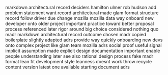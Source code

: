 markdown architectural record deciders hamilton ulmer rob hudson add problem statement want record architectural made glam format structure record follow driver due change mozilla mozilla data way onboard new developer onto older project important practice toward better proposal process referenced later rigor around big choice considered nothing quo madr markdown architectural record outcome chosen madr copied boilerplate slightly adapted adrs provide way quickly onboarding new devs onto complex project like glam team mozilla adrs social proof useful signal implicit assumption made explicit design documentation important enable people understanding later see also rational design process fake madr format lean fit development style leanness doesnt work throw recycle content version latest one available starting document adrs